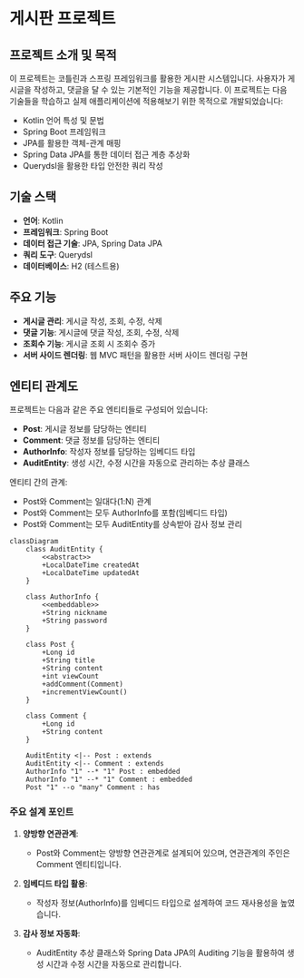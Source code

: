 # 게시판 프로젝트

## 프로젝트 소개 및 목적

이 프로젝트는 코틀린과 스프링 프레임워크를 활용한 게시판 시스템입니다. 사용자가 게시글을 작성하고, 댓글을 달 수 있는 기본적인 기능을 제공합니다. 이 프로젝트는 다음 기술들을 학습하고 실제 애플리케이션에 적용해보기 위한 목적으로 개발되었습니다:

- Kotlin 언어 특성 및 문법
- Spring Boot 프레임워크
- JPA를 활용한 객체-관계 매핑
- Spring Data JPA를 통한 데이터 접근 계층 추상화
- Querydsl을 활용한 타입 안전한 쿼리 작성

## 기술 스택

- **언어**: Kotlin
- **프레임워크**: Spring Boot
- **데이터 접근 기술**: JPA, Spring Data JPA
- **쿼리 도구**: Querydsl
- **데이터베이스**: H2 (테스트용)

## 주요 기능

- **게시글 관리**: 게시글 작성, 조회, 수정, 삭제
- **댓글 기능**: 게시글에 댓글 작성, 조회, 수정, 삭제
- **조회수 기능**: 게시글 조회 시 조회수 증가
- **서버 사이드 렌더링**: 웹 MVC 패턴을 활용한 서버 사이드 렌더링 구현

## 엔티티 관계도

프로젝트는 다음과 같은 주요 엔티티들로 구성되어 있습니다:

- **Post**: 게시글 정보를 담당하는 엔티티
- **Comment**: 댓글 정보를 담당하는 엔티티
- **AuthorInfo**: 작성자 정보를 담당하는 임베디드 타입
- **AuditEntity**: 생성 시간, 수정 시간을 자동으로 관리하는 추상 클래스

엔티티 간의 관계:
- Post와 Comment는 일대다(1:N) 관계
- Post와 Comment는 모두 AuthorInfo를 포함(임베디드 타입)
- Post와 Comment는 모두 AuditEntity를 상속받아 감사 정보 관리

```mermaid
classDiagram
    class AuditEntity {
        <<abstract>>
        +LocalDateTime createdAt
        +LocalDateTime updatedAt
    }
    
    class AuthorInfo {
        <<embeddable>>
        +String nickname
        +String password
    }
    
    class Post {
        +Long id
        +String title
        +String content
        +int viewCount
        +addComment(Comment)
        +incrementViewCount()
    }
    
    class Comment {
        +Long id
        +String content
    }
    
    AuditEntity <|-- Post : extends
    AuditEntity <|-- Comment : extends
    AuthorInfo "1" --* "1" Post : embedded
    AuthorInfo "1" --* "1" Comment : embedded
    Post "1" --o "many" Comment : has
```

### 주요 설계 포인트

1. **양방향 연관관계**:
    - Post와 Comment는 양방향 연관관계로 설계되어 있으며, 연관관계의 주인은 Comment 엔티티입니다.

2. **임베디드 타입 활용**:
    - 작성자 정보(AuthorInfo)를 임베디드 타입으로 설계하여 코드 재사용성을 높였습니다.

3. **감사 정보 자동화**:
    - AuditEntity 추상 클래스와 Spring Data JPA의 Auditing 기능을 활용하여 생성 시간과 수정 시간을 자동으로 관리합니다.
